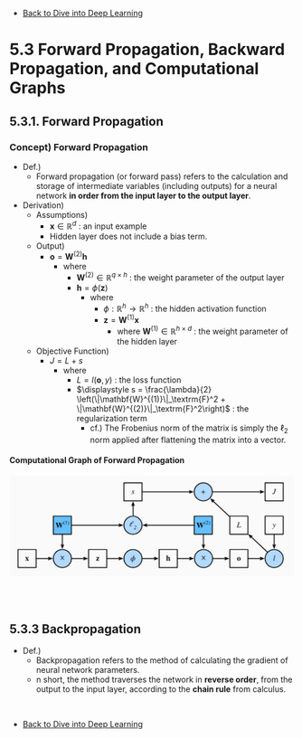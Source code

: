 * [Back to Dive into Deep Learning](../../main.md)

# 5.3 Forward Propagation, Backward Propagation, and Computational Graphs

## 5.3.1. Forward Propagation
### Concept) Forward Propagation
- Def.)
  - Forward propagation (or forward pass) refers to the calculation and storage of intermediate variables (including outputs) for a neural network **in order from the input layer to the output layer**. 
- Derivation)
  - Assumptions)
    - $`\mathbf{x} \in \mathbb{R}^d`$ : an input example
    - Hidden layer does not include a bias term.
  - Output)
    - $\mathbf{o}= \mathbf{W}^{(2)} \mathbf{h}$
      - where
        - $`\mathbf{W}^{(2)} \in \mathbb{R}^{q \times h}`$ : the weight parameter of the output layer
        - $\mathbf{h}= \phi (\mathbf{z})$
          - where
            - $`\phi : \mathbb{R}^h \rightarrow \mathbb{R}^h`$ : the hidden activation function
            - $\mathbf{z}= \mathbf{W}^{(1)} \mathbf{x}$
              - where $`\mathbf{W}^{(1)} \in \mathbb{R}^{h \times d}`$ : the weight parameter of the hidden layer
  - Objective Function)
    - $J = L + s$
      - where
        - $L = l(\mathbf{o}, y)$ : the loss function
        - $\displaystyle s = \frac{\lambda}{2} \left(\|\mathbf{W}^{(1)}\|_\textrm{F}^2 + \|\mathbf{W}^{(2)}\|_\textrm{F}^2\right)$ : the regularization term
          - cf.) The Frobenius norm of the matrix is simply the $`\ell_2`$ norm applied after flattening the matrix into a vector.


#### Computational Graph of Forward Propagation
![](images/001.png)

<br><br>

## 5.3.3 Backpropagation
- Def.)
  - Backpropagation refers to the method of calculating the gradient of neural network parameters.
  - n short, the method traverses the network in **reverse order**, from the output to the input layer, according to the **chain rule** from calculus.





<br>

* [Back to Dive into Deep Learning](../../main.md)